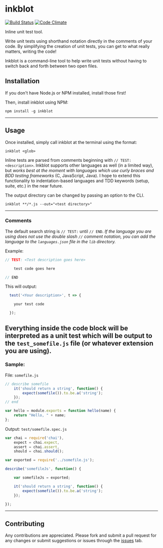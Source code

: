 # inkblot

[![Build Status](https://travis-ci.org/ajthor/inkblot.svg?branch=master)](https://travis-ci.org/ajthor/inkblot) [![Code Climate](https://codeclimate.com/github/ajthor/inkblot.png)](https://codeclimate.com/github/ajthor/inkblot)

Inline unit test tool.

Write unit tests using shorthand notation directly in the comments of your code. By simplifying the creation of unit tests, you can get to what really matters, writing the code!

Inkblot is a command-line tool to help write unit tests without having to switch back and forth between two open files.

## Installation

If you don't have Node.js or NPM installed, install those first!

Then, install inkblot using NPM:

    npm install -g inkblot

------

## Usage

Once installed, simply call inkblot at the terminal using the format:

    inkblot <glob>

Inline tests are parsed from comments beginning with `// TEST: <description>`. Inkblot supports other languages as well (in a limited way), but *works best at the moment with languages which use curly braces and BDD testing frameworks* (C, JavaScript, Java). I hope to extend this functionality to indentation-based languages and TDD keywords (setup, suite, etc.) in the near future.

The output directory can be changed by passing an option to the CLI.

```
inkblot **/*.js --out="<test directory>"
```

------

### Comments

The default search string is `// TEST:` until `// END`. *If the language you are using does not use the double slash `//` comment notation, you can add the language to the `languages.json` file in the `lib` directory.*

Example:
```javascript
// TEST: <Test description goes here>

    test code goes here

// END
```

This will output:
```javascript
  test('<Your description>', t => {

    your test code

  });
```

Everything inside the code block will be interpreted as a unit test which will be output to the `test_somefile.js` file (or whatever extension you are using).
------

### Sample:

File: `somefile.js`
```javascript
// describe somefile
    it('should return a string', function() {
        expect(somefile()).to.be.a('string');
    });
// end

var hello = module.exports = function hello(name) {
    return "Hello, " + name;
};
```

Output: `test/somefile.spec.js`
```javascript
var chai = require('chai'),
    expect = chai.expect,
    assert = chai.assert,
    should = chai.should();

var exported = require('../somefile.js');

describe('somefileJs', function() {

    var somefileJs = exported;

    it('should return a string', function() {
        expect(somefile()).to.be.a('string');
    });

});
```

------

## Contributing

Any contributions are appreciated. Please fork and submit a pull request for any changes or submit suggestions or issues through the [issues](https://github.com/ajthor/inkblot/issues) tab.
